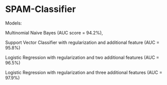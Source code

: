 # SPAM-Classifier
Models: 

Multinomial Naive Bayes (AUC score = 94.2%), 

Support Vector Classifier with regularization and additional feature (AUC = 95.8%)

Logistic Regression with regularization and two additional features (AUC = 96.5%) 

Logistic Regression with regularization and three additional features (AUC = 97.9%) 
